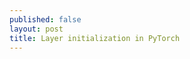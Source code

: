 ```yaml
---
published: false
layout: post
title: Layer initialization in PyTorch
---
```


<script src="https://gist.github.com/dejanbatanjac/19067748592be2c51ebc4fd4189ce3db.js"></script>

